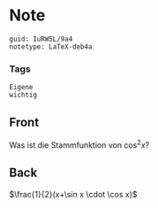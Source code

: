 # Note
```
guid: IuRW5L/9a4
notetype: LaTeX-deb4a
```

### Tags
```
Eigene
wichtig
```

## Front
Was ist die Stammfunktion von $\cos ^{2} x$?

## Back
$\frac{1}{2}(x+\sin x \cdot \cos x)$
